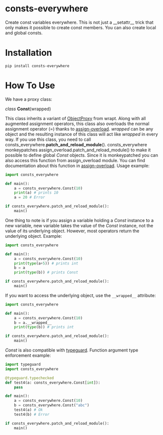 # consts-everywhere
Create const variables everywhere. This is not just a \_\_setattr__ trick that only makes it possible to create const members.
You can also create local and global consts.

# Installation
```pip install consts-everywhere```

# How To Use
We have a proxy class:

_class_ **Const**(wrapped)

This class inherits a variant of [ObjectProxy](https://wrapt.readthedocs.io/en/master/wrappers.html#object-proxy) from wrapt.
Along with all augmented assignment operators, this class also overloads the normal assignment operator (=) thanks to [assign-overload](https://github.com/pyhacks/assign-overload).
_wrapped_ can be any object and the resulting instance of this class will act like _wrapped_ in every way.
If you use this class, you need to call consts_everywhere.**patch_and_reload_module**(). 
consts_everywhere monkeypatches assign_overload.patch_and_reload_module() to make it possible to define global _Const_ objects. Since it is monkeypatched you can also access this function from assign_overload module.
You can find documentation about this function in [assign-overload](https://github.com/pyhacks/assign-overload).
Usage example:
```python
import consts_everywhere

def main():
    a = consts_everywhere.Const(10)
    print(a) # prints 10
    a = 20 # Error

if consts_everywhere.patch_and_reload_module():
    main()
```
One thing to note is if you assign a variable holding a _Const_ instance to a new variable, new variable takes the value of the _Const_ instance, not the value of its underlying object.
However, most operators return the underlying object. Example:
```python
import consts_everywhere

def main():
    a = consts_everywhere.Const(10)
    print(type(a+5)) # prints int
    b = a
    print(type(b)) # prints Const

if consts_everywhere.patch_and_reload_module():
    main()
```
If you want to access the underlying object, use the ```__wrapped__``` attribute:
```python
import consts_everywhere

def main():
    a = consts_everywhere.Const(10)
    b = a.__wrapped__
    print(type(b)) # prints int

if consts_everywhere.patch_and_reload_module():
    main()
```

_Const_ is also compatible with [typeguard](https://typeguard.readthedocs.io/en/latest/). Function argument type enforcement example:
```python
import typeguard
import consts_everywhere

@typeguard.typechecked
def test4(a: consts_everywhere.Const[int]):
    pass

def main():
    a = consts_everywhere.Const(10)
    b = consts_everywhere.Const("abc")
    test4(a) # Ok
    test4(b) # Error

if consts_everywhere.patch_and_reload_module():
    main()
```
